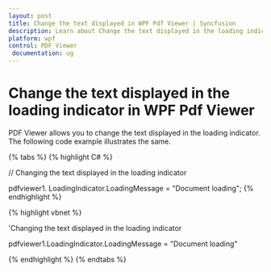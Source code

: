 ```yaml
---
layout: post
title: Change the text displayed in WPF Pdf Viewer | Syncfusion
description: Learn about Change the text displayed in the loading indicator support in Syncfusion WPF Pdf Viewer control and more.
platform: wpf
control: PDF Viewer
 documentation: ug
---
```


# Change the text displayed in the loading indicator in WPF Pdf Viewer

PDF Viewer allows you to change the text displayed in the loading indicator. The following code example illustrates the same.

{% tabs %}
{% highlight C# %}

// Changing the text displayed in the loading indicator

pdfviewer1. LoadingIndicator.LoadingMessage = "Document loading";
{% endhighlight %}




{% highlight vbnet %}

'Changing the text displayed in the loading indicator

pdfviewer1.LoadingIndicator.LoadingMessage = "Document loading"

{% endhighlight %}
{% endtabs %}
